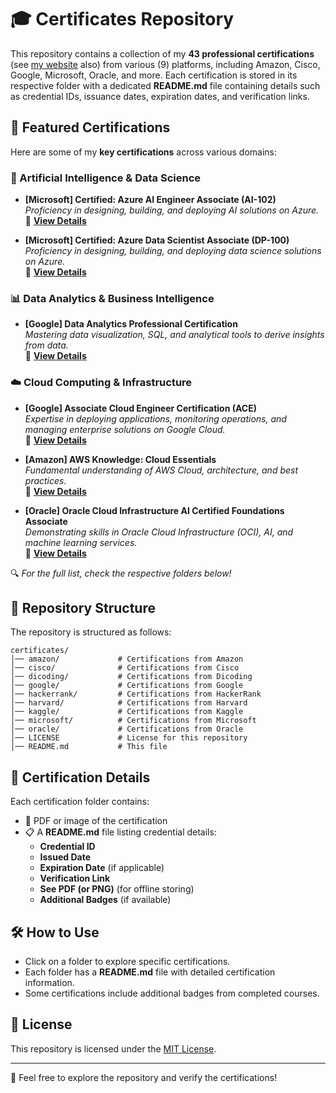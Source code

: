 # 🎓 Certificates Repository  

This repository contains a collection of my **43 professional certifications** (see [my website](https://muhammadravi251001.github.io/) also) from various (9) platforms, including Amazon, Cisco, Google, Microsoft, Oracle, and more. Each certification is stored in its respective folder with a dedicated **README.md** file containing details such as credential IDs, issuance dates, expiration dates, and verification links.

## 🌟 Featured Certifications  

Here are some of my **key certifications** across various domains:  

### 🤖 Artificial Intelligence & Data Science
- **[Microsoft] Certified: Azure AI Engineer Associate (AI-102)**  
  *Proficiency in designing, building, and deploying AI solutions on Azure.*  
  🔗 **[View Details](/microsoft/README.md#-microsoft-certified-azure-ai-engineer-associate-ai-102)**  

- **[Microsoft] Certified: Azure Data Scientist Associate (DP-100)**  
  *Proficiency in designing, building, and deploying data science solutions on Azure.*  
  🔗 **[View Details](/microsoft/README.md#-microsoft-certified-azure-data-scientist-associate-dp-100)**  
  

### 📊 Data Analytics & Business Intelligence  
- **[Google] Data Analytics Professional Certification**  
  *Mastering data visualization, SQL, and analytical tools to derive insights from data.*  
  🔗 **[View Details](/google/README.md#-data-analytics-professional-certification)**  


### ☁️ Cloud Computing & Infrastructure
- **[Google] Associate Cloud Engineer Certification (ACE)**  
  *Expertise in deploying applications, monitoring operations, and managing enterprise solutions on Google Cloud.*  
  🔗 **[View Details](/google/README.md#-associate-cloud-engineer-certification-ace)**

- **[Amazon] AWS Knowledge: Cloud Essentials**  
  *Fundamental understanding of AWS Cloud, architecture, and best practices.*  
  🔗 **[View Details](/amazon/README.md#-amazon-certifications)**  

- **[Oracle] Oracle Cloud Infrastructure AI Certified Foundations Associate**  
  *Demonstrating skills in Oracle Cloud Infrastructure (OCI), AI, and machine learning services.*  
  🔗 **[View Details](/oracle/README.md#-oracle-cloud-infrastructure-2023-ai-certified-foundations-associate)**  

🔍 *For the full list, check the respective folders below!*

## 📂 Repository Structure  

The repository is structured as follows:  

```
certificates/
│── amazon/             # Certifications from Amazon
│── cisco/              # Certifications from Cisco
│── dicoding/           # Certifications from Dicoding
│── google/             # Certifications from Google
│── hackerrank/         # Certifications from HackerRank
│── harvard/            # Certifications from Harvard
│── kaggle/             # Certifications from Kaggle
│── microsoft/          # Certifications from Microsoft
│── oracle/             # Certifications from Oracle
│── LICENSE             # License for this repository
│── README.md           # This file
```

## 📜 Certification Details  

Each certification folder contains:  
- 📄 PDF or image of the certification
- 📋 A **README.md** file listing credential details:
  - **Credential ID**
  - **Issued Date**
  - **Expiration Date** (if applicable)
  - **Verification Link**
  - **See PDF (or PNG)** (for offline storing)
  - **Additional Badges** (if available)

## 🛠 How to Use  

- Click on a folder to explore specific certifications.  
- Each folder has a **README.md** file with detailed certification information.  
- Some certifications include additional badges from completed courses.  

## 📜 License  

This repository is licensed under the [MIT License](LICENSE).  

---
🚀 Feel free to explore the repository and verify the certifications!
